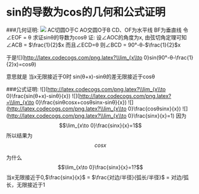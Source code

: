 # sin的导数为cos的几何和公式证明
###几何证明:
![](http://7xqhly.com1.z0.glb.clouddn.com/sincos.png)
AC切圆O于C
AO交圆O于B
CD、OF为水平线
BF为垂直线
令∠EOF = θ 求证sinθ的导数为cosθ
证:
设∠AOC的角度为x,
由弦切角定理可知∠ACB = $\frac{1}{2}$x
而且∠ECD=θ
则∠BCD = 90°-θ-$\frac{1}{2}$x

于是![](http://latex.codecogs.com/png.latex?\\lim_{x\\to 0}sin\(90°-θ-\\frac{1}{2}x\)=cosθ)

意思就是 当x无限接近于0时 sin(θ+x)-sinθ的差无限接近于cosθ

###公式证明:
![](http://latex.codecogs.com/png.latex?\\lim_{x\\to 0}\\frac{sin(θ+x)-sinθ}{x})
![](http://latex.codecogs.com/png.latex?=\\lim_{x\to 0}\\frac{sinθcosx+cosθsinx-sinθ}{x})
![](http://latex.codecogs.com/png.latex?\\lim_{x\\to 0}\\frac{cosθsinx}{x})
![](http://latex.codecogs.com/png.latex?\\lim_{x\\to 0}\\frac{sinx}{x}=1)
因为$$\lim_{x\to 0}\frac{sinx}{x}=1$$
所以结果为$$cosx$$

为什么$$\lim_{x\to 0}\frac{sinx}{x}=1?$$
当x无限接近于0,$\frac{sinx}{x}$ = $\frac{对边/半径}{弧长/半径}$ = 对边/弧长，无限接近于1



